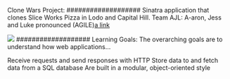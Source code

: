 Clone Wars Project:
###################
Sinatra application that clones Slice Works Pizza in Lodo and Capital Hill.
Team AJL: A-aron, Jess and Luke pronounced (AGILE)[a link](http://upload.wikimedia.org/wikipedia/commons/8/82/En-us-agile.ogg)

![](https://33.media.tumblr.com/cb0f6164e0ea2b4397fd6fe5cabdf58a/tumblr_n61lrvStDI1tz7m7do1_500.gif)
###################
Learning Goals:
The overarching goals are to understand how web applications…

Receive requests and send responses with HTTP
Store data to and fetch data from a SQL database
Are built in a modular, object-oriented style
